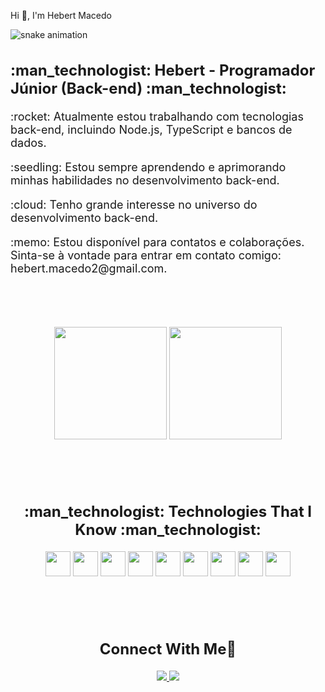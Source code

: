 Hi 👋, I'm Hebert Macedo

![snake animation](https://github.com/HebertMacedo/hebertmacedo/blob/output/github-contribution-grid-snake2.svg)



<div>
  <h2 style="font-size: 24px; font-weight: bold;">:man_technologist: Hebert - Programador Júnior (Back-end) :man_technologist:</h2>
  <p style="font-size: 18px;">
    :rocket: Atualmente estou trabalhando com tecnologias back-end, incluindo Node.js, TypeScript e bancos de dados.
  </p>
  <p style="font-size: 18px;">
    :seedling: Estou sempre aprendendo e aprimorando minhas habilidades no desenvolvimento back-end.
  </p>
  <p style="font-size: 18px;">
    :cloud: Tenho grande interesse no universo do desenvolvimento back-end.
  </p>
  <p style="font-size: 18px;">
    :memo: Estou disponível para contatos e colaborações. Sinta-se à vontade para entrar em contato comigo: hebert.macedo2@gmail.com.
  </p>
</div>

<br><br><br> <!-- Adicionando três linhas em branco entre as seções -->


<div align="center">
<img loading="lazy" height="180em" src="https://github-readme-stats.vercel.app/api/top-langs/?username=HebertMacedo&layout=compact&langs_count=7&theme=dracula"/>
<img loading="lazy" height="180em" src="https://github-readme-stats.vercel.app/api?username=HebertMacedo&show_icons=true&theme=dracula&include_all_commits=true&count_private=true"/>
</div>


<br><br><br> <!-- Adicionando três linhas em branco entre as seções -->

<div align="center">
  <h2 style="font-size: 24px; font-weight: bold;">:man_technologist: Technologies That I Know :man_technologist:</h2>
  <p align="center">
    <img loading="lazy" src="https://cdn.jsdelivr.net/gh/devicons/devicon/icons/git/git-original.svg" width="40" height="40"/>
    <img loading="lazy" src="https://cdn.jsdelivr.net/gh/devicons/devicon/icons/javascript/javascript-original.svg" width="40" height="40" />
    <img loading="lazy" src="https://cdn.jsdelivr.net/gh/devicons/devicon/icons/typescript/typescript-original.svg" width="40" height="40" />
    <img loading="lazy" src="https://cdn.jsdelivr.net/gh/devicons/devicon/icons/nodejs/nodejs-plain.svg" width="40" height="40"/>
    <img loading="lazy" src="https://cdn.jsdelivr.net/gh/devicons/devicon/icons/github/github-original.svg" width="40" height="40"/>
    <img loading="lazy" src="https://cdn.jsdelivr.net/gh/devicons/devicon/icons/mysql/mysql-original.svg" width="40" height="40"/>
    <img loading="lazy" src="https://cdn.jsdelivr.net/gh/devicons/devicon/icons/postgresql/postgresql-original.svg" width="40" height="40" />
    <img loading="lazy" src="https://cdn.jsdelivr.net/gh/devicons/devicon/icons/mongodb/mongodb-original.svg" width="40" height="40" />
    <img loading="lazy" src="https://cdn.jsdelivr.net/gh/devicons/devicon/icons/kubernetes/kubernetes-plain.svg" width="40" height="40"/>
  </p>
</div>

<br><br><br> <!-- Adicionando três linhas em branco entre as seções -->

<div align="center">
  <h2 style="font-size: 24px; font-weight: bold;">Connect With Me🤝</h2>
</div>

<div align="center">
  <a href="mailto:hebert.macedo2@gmail.com">
    <img loading="lazy" src="https://img.shields.io/badge/Gmail-D14836?style=for-the-badge&logo=gmail&logoColor=white" target="_blank">
  </a>
  <a href="https://www.linkedin.com/in/hebert-macedo/" target="_blank">
    <img loading="lazy" src="https://img.shields.io/badge/-LinkedIn-%230077B5?style=for-the-badge&logo=linkedin&logoColor=white" target="_blank">
  </a>
</div>
